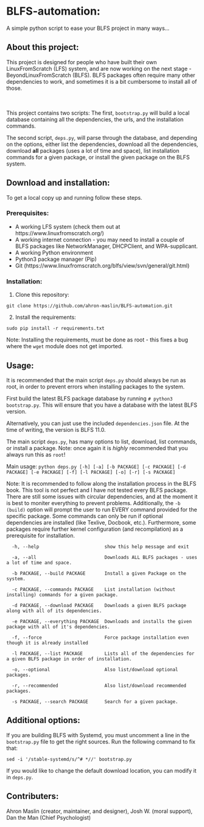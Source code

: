 # BLFS-automation:
A simple python script to ease your BLFS project in many ways...


## About this project:
This project is designed for people who have built their own LinuxFromScratch (LFS) system, and are now working on the next stage - BeyondLinuxFromScratch (BLFS).
BLFS packages often require many other dependencies to work, and sometimes it is a bit cumbersome to install all of those.
    
<br><br>
This project contains two scripts: The first, ```bootstrap.py``` will build a local database containing all the dependencies, the urls, and the installation commands.

The second script, ```deps.py```, will parse through the database, and depending on the options, either list the dependencies, download all the dependencies, download **all** packages (uses a lot of time and space), list installation commands for a given package, or install the given package on the BLFS system.

     


## Download and installation:
To get a local copy up and running follow these steps.

### Prerequisites:
<ul>
    <li>A working LFS system (check them out at https://www.linuxfromscratch.org/)</li>
    <li>A working internet connection - you may need to install a couple of BLFS packages like NetworkManager, DHCPClient, and WPA-supplicant.</li>
    <li>A working Python environment</li>
    <li>Python3 package manager (Pip)</li>
    <li>Git (https://www.linuxfromscratch.org/blfs/view/svn/general/git.html)</li>
</ul>

### Installation:
1. Clone this repository:
```
git clone https://github.com/ahron-maslin/BLFS-automation.git 
```

2. Install the requirements:
```
sudo pip install -r requirements.txt
```
Note: Installing the requirements, must be done as root - this fixes a bug where the ```wget``` module does not get imported.

## Usage:
It is recommended that the main script ```deps.py``` should always be run as root, in order to prevent errors when installing packages to the system.

First build the latest BLFS package database by running ```# python3 bootstrap.py```.
This will ensure that you have a database with the latest BLFS version.

Alternatively, you can just use the included ```dependencies.json``` file. At the time of writing, the version is BLFS 11.0.

 
The main script ```deps.py```, has many options to list, download, list commands, or install a package.
Note: once again it is *highly* recommended that you always run this as ```root```!

Main usage: ```python deps.py [-h] [-a] [-b PACKAGE] [-c PACKAGE] [-d PACKAGE] [-e PACKAGE] [-f] [-l PACKAGE] [-o] [-r] [-s PACKAGE]```

Note: It is recommended to follow along the installation process in the BLFS book. This tool is not perfect and I have not tested every BLFS package. There are still some issues with circular dependencies, and at the moment it is best to moniter everything to prevent problems. Additionally, the ```-b (build)``` option will prompt the user to run EVERY command provided for the specific package. Some commands can only be run if optional dependencies are installed (like Texlive, Docbook, etc.). Furthermore, some packages require further kernel configuration (and recompilation) as a prerequisite for installation.

```
  -h, --help                        show this help message and exit

  -a, --all                         Downloads ALL BLFS packages - uses a lot of time and space.

  -b PACKAGE, --build PACKAGE       Install a given Package on the system.

  -c PACKAGE, --commands PACKAGE    List installation (without installing) commands for a given package.
  
  -d PACKAGE, --download PACKAGE    Downloads a given BLFS package along with all of its dependencies.

  -e PACKAGE, --everything PACKAGE  Downloads and installs the given package with all of it's dependencies.

  -f, --force                       Force package installation even though it is already installed

  -l PACKAGE, --list PACKAGE        Lists all of the dependencies for a given BLFS package in order of installation.

  -o, --optional                    Also list/download optional packages.

  -r, --recommended                 Also list/download recommended packages.

  -s PACKAGE, --search PACKAGE      Search for a given package.
  ```

## Additional options:
If you are building BLFS with Systemd, you must uncomment a line in the ```bootstrap.py``` file to get the right sources. Run the following command to fix that:
```
sed -i '/stable-systemd/s/^# *//' bootstrap.py
```

If you would like to change the default download location, you can modify it in ```deps.py```.


## Contributers: 
Ahron Maslin (creator, maintainer, and designer), Josh W. (moral support), Dan the Man (Chief Psychologist)




